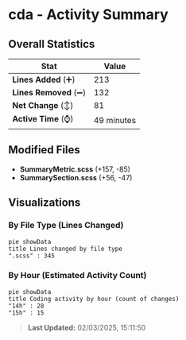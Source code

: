 # cda - Activity Summary 

## Overall Statistics

| Stat                   | Value                                                             |
| ---------------------- | ----------------------------------------------------------------- |
| **Lines Added** (➕)   | 213                                          |
| **Lines Removed** (➖) | 132                                        |
| **Net Change** (↕)    | 81                |
| **Active Time** (⌚)   | 49 minutes |


## Modified Files
- **SummaryMetric.scss** (+157, -85)
- **SummarySection.scss** (+56, -47)

## Visualizations

### By File Type (Lines Changed)

```mermaid
pie showData
title Lines changed by file type
".scss" : 345
```

### By Hour (Estimated Activity Count)

```mermaid
pie showData
title Coding activity by hour (count of changes)
"14h" : 28
"15h" : 15
```


> **Last Updated:** 02/03/2025, 15:11:50